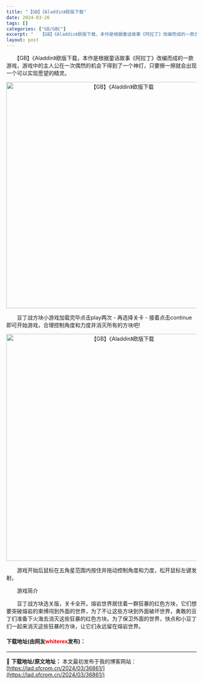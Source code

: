 ```yaml
---
title: "【GB】《Aladdin》欧版下载"
date: 2024-03-26
tags: []
categories: ["GB/GBC"]
excerpt: "　　【GB】《Aladdin》欧版下载，本作是根据童话故事《阿拉丁》改编而成的一款游戏，游戏中的主人公在一次偶然的机会下得到了一个神灯，只要擦一擦就会出现一个可以实现愿望的精灵。 　　豆丁战方块小游戏加载完毕点击play两次 - 再选择关卡 - 接着点击continue即可开始游戏，合理控制角度和力&hellip;"
layout: post
---
```


 <p>　　【GB】《Aladdin》欧版下载，本作是根据童话故事《阿拉丁》改编而成的一款游戏，游戏中的主人公在一次偶然的机会下得到了一个神灯，只要擦一擦就会出现一个可以实现愿望的精灵。</p> <p align="center"><img align="" border="0" src="https://lad.sfcrom.cn/wp-content/uploads/2024/03/20240326_66027e6de0e61.png" width="598" alt="【GB】《Aladdin》欧版下载" /></p> <p>　　豆丁战方块小游戏加载完毕点击play两次 - 再选择关卡 - 接着点击continue即可开始游戏，合理控制角度和力度并消灭所有的方块吧!</p> <p align="center"><img align="" border="0" src="https://lad.sfcrom.cn/wp-content/uploads/2024/03/20240326_66027e6e82712.png" width="600" alt="【GB】《Aladdin》欧版下载" /></p> <p>　　游戏开始后鼠标在五角星范围内按住并拖动控制角度和力度，松开鼠标左键发射。</p> <p>　　游戏简介</p> <p>　　豆丁战方块选关版，关卡全开。熔岩世界居住着一群狂暴的红色方块，它们想要突破熔岩的束缚闯到外面的世界，为了不让这些方块到外面破坏世界，勇敢的豆丁们准备下火海去消灭这些狂暴的红色方块。为了保卫外面的世界，快点和小豆丁们一起来消灭这些狂暴的方块，让它们永远留在熔岩世界。</p> <p><h4>下载地址(由网友<font color="red">whiterex</font>发布)：</h4></p> 

---
📖 **下载地址/原文地址：** 本文最初发布于我的博客网站：[https://lad.sfcrom.cn/2024/03/36861/](https://lad.sfcrom.cn/2024/03/36861/)
